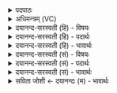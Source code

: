 <details><summary>पदपाठः</summary>

तम्। य॒ज्ञम्। ब॒र्हिषि॑। प्र। औ॒क्ष॒न्। पुरु॑षम्। जा॒तम्। अ॒ग्र॒तः। तेन॑। दे॒वाः। अ॒य॒ज॒न्त॒। सा॒ध्याः। ऋष॑यः। च॒। ये। ९।
</details>

<details><summary>अधिमन्त्रम् (VC)</summary>

- पुरुषो देवता
- नारायण ऋषिः
- निचृदनुष्टुप्
- गान्धारः
</details>

<details><summary>दयानन्द-सरस्वती (हि) - विषयः</summary>

फिर उसी विषय को अगले मन्त्र में कहा है ॥
</details>

<details><summary>दयानन्द-सरस्वती (हि) - पदार्थः</summary>

पदार्थान्वयभाषाः -  हे मनुष्यो ! (ये) जो (देवाः) विद्वान् (च) और (साध्याः) योगाभ्यास आदि साधन करते हुए (ऋषयः) मन्त्रार्थ जाननेवाले ज्ञानी लोग जिस (अग्रतः) सृष्टि से पूर्व (जातम्) प्रसिद्ध हुए (यज्ञम्) सम्यक् पूजने योग्य (पुरुषम्) पूर्ण परमात्मा को (बर्हिषि) मानस ज्ञान यज्ञ में (प्र, औक्षन्) सींचते अर्थात् धारण करते हैं, वे ही (तेन) उसके उपदेश किये हुए वेद से और (अयजन्त) उसका पूजन करते हैं, (तम्) उसको तुम लोग भी जानो ॥९ ॥
</details>

<details><summary>दयानन्द-सरस्वती (हि) - भावार्थः</summary>

भावार्थभाषाः -  विद्वान् मनुष्यों को चाहिये कि सृष्टिकर्त्ता ईश्वर का योगाभ्यासादि से सदा हृदयरूप अवकाश में ध्यान और पूजन किया करें ॥९ ॥
</details>

<details><summary>दयानन्द-सरस्वती (सं) - विषयः</summary>

पुनस्तमेव विषयमाह ॥
</details>

<details><summary>दयानन्द-सरस्वती (सं) - पदार्थः</summary>

पदार्थान्वयभाषाः -  हे मनुष्याः ! ये देवाः साध्या ऋषयश्च यमग्रतो जातं यज्ञं पुरुषं बर्हिषि प्रौक्षन् त एव तेनायजन्त च तं यूयं विजानीत ॥९ ॥
</details>

<details><summary>दयानन्द-सरस्वती (सं) - भावार्थः</summary>

भावार्थभाषाः -  विद्वद्भिर्मनुष्यैः सृष्टिकर्त्तेश्वरो योगाभ्यासादिना सदा हृदयान्तरिक्षे ध्यातव्यः पूजनीयश्च ॥९ ॥
</details>

<details><summary>सविता जोशी ← दयानन्दः (म) - भावार्थः</summary>

भावार्थभाषाः -  विद्वान माणसांनी योगाभ्यासाने हृदयरूपी अवकाशात सृष्टीकर्त्या ईश्वराचे ध्यान व पूजन करावे.
</details>